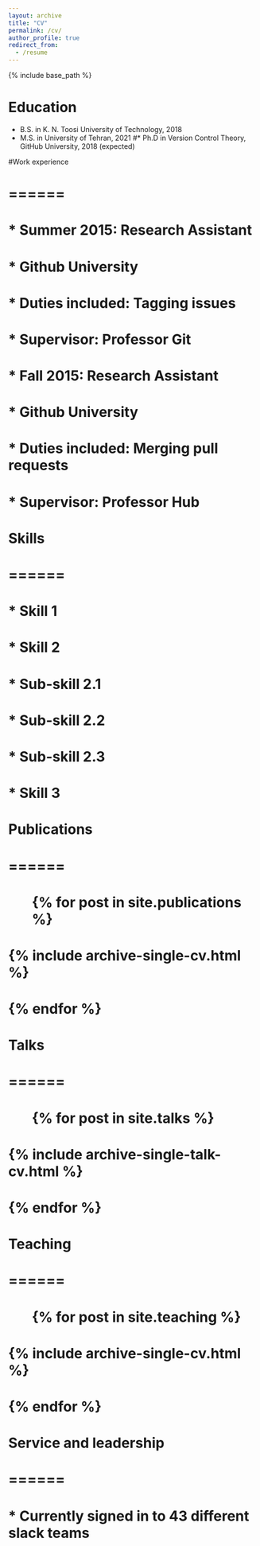 ```yaml
---
layout: archive
title: "CV"
permalink: /cv/
author_profile: true
redirect_from:
  - /resume
---
```


{% include base_path %}

Education
======
* B.S. in K. N. Toosi University of Technology, 2018
* M.S. in University of Tehran, 2021
#* Ph.D in Version Control Theory, GitHub University, 2018 (expected)

#Work experience
# ======
# * Summer 2015: Research Assistant
#  * Github University
#  * Duties included: Tagging issues
#  * Supervisor: Professor Git

# * Fall 2015: Research Assistant
#  * Github University
#  * Duties included: Merging pull requests
#  * Supervisor: Professor Hub
  
# Skills
# ======
# * Skill 1
# * Skill 2
#  * Sub-skill 2.1
#  * Sub-skill 2.2
 # * Sub-skill 2.3
# * Skill 3

# Publications
# ======
#  <ul>{% for post in site.publications %}
 #   {% include archive-single-cv.html %}
 # {% endfor %}</ul>
  
# Talks
# ======
 # <ul>{% for post in site.talks %}
  #  {% include archive-single-talk-cv.html %}
#  {% endfor %}</ul>
  
# Teaching
# ======
 # <ul>{% for post in site.teaching %}
 #   {% include archive-single-cv.html %}
 # {% endfor %}</ul>
  
# Service and leadership
# ======
# * Currently signed in to 43 different slack teams
